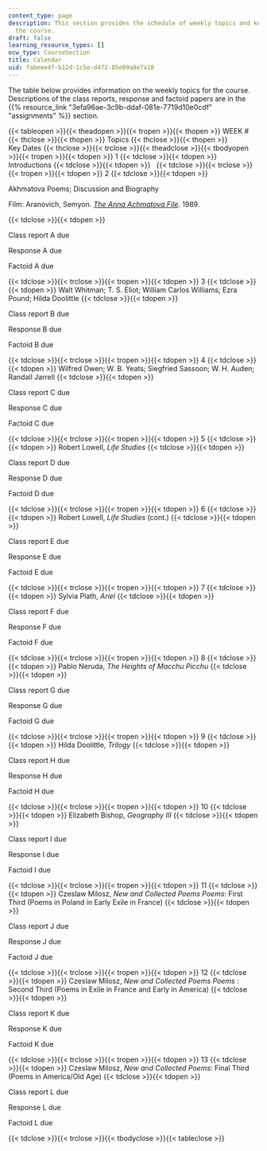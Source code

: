 ```yaml
---
content_type: page
description: This section provides the schedule of weekly topics and key dates for
  the course.
draft: false
learning_resource_types: []
ocw_type: CourseSection
title: Calendar
uid: fabeee4f-b12d-1c5e-d472-85e09a8e7a10
---
```

The table below provides information on the weekly topics for the course. Descriptions of the class reports, response and factoid papers are in the {{% resource_link "3efa96ae-3c9b-ddaf-081e-7719d10e0cdf" "assignments" %}} section.

{{< tableopen >}}{{< theadopen >}}{{< tropen >}}{{< thopen >}}
WEEK #
{{< thclose >}}{{< thopen >}}
Topics
{{< thclose >}}{{< thopen >}}
Key Dates
{{< thclose >}}{{< trclose >}}{{< theadclose >}}{{< tbodyopen >}}{{< tropen >}}{{< tdopen >}}
1
{{< tdclose >}}{{< tdopen >}}
Introductions
{{< tdclose >}}{{< tdopen >}}
 
{{< tdclose >}}{{< trclose >}}{{< tropen >}}{{< tdopen >}}
2
{{< tdclose >}}{{< tdopen >}}

Akhmatova Poems; Discussion and Biography

Film: Aranovich, Semyon. [*The Anna Achmatova File*](http://imdb.com/title/tt0097743/)*.* 1989.

{{< tdclose >}}{{< tdopen >}}

Class report A due

Response A due

Factoid A due

{{< tdclose >}}{{< trclose >}}{{< tropen >}}{{< tdopen >}}
3
{{< tdclose >}}{{< tdopen >}}
Walt Whitman; T. S. Eliot; William Carlos Williams; Ezra Pound; Hilda Doolittle
{{< tdclose >}}{{< tdopen >}}

Class report B due

Response B due

Factoid B due

{{< tdclose >}}{{< trclose >}}{{< tropen >}}{{< tdopen >}}
4
{{< tdclose >}}{{< tdopen >}}
Wilfred Owen; W. B. Yeats; Siegfried Sassoon; W. H. Auden; Randall Jarrell
{{< tdclose >}}{{< tdopen >}}

Class report C due

Response C due

Factoid C due

{{< tdclose >}}{{< trclose >}}{{< tropen >}}{{< tdopen >}}
5
{{< tdclose >}}{{< tdopen >}}
Robert Lowell, *Life Studies*
{{< tdclose >}}{{< tdopen >}}

Class report D due

Response D due

Factoid D due

{{< tdclose >}}{{< trclose >}}{{< tropen >}}{{< tdopen >}}
6
{{< tdclose >}}{{< tdopen >}}
Robert Lowell, *Life Studies* (cont.)
{{< tdclose >}}{{< tdopen >}}

Class report E due

Response E due

Factoid E due

{{< tdclose >}}{{< trclose >}}{{< tropen >}}{{< tdopen >}}
7
{{< tdclose >}}{{< tdopen >}}
Sylvia Plath, *Ariel*
{{< tdclose >}}{{< tdopen >}}

Class report F due

Response F due

Factoid F due

{{< tdclose >}}{{< trclose >}}{{< tropen >}}{{< tdopen >}}
8
{{< tdclose >}}{{< tdopen >}}
Pablo Neruda, *The Heights of Macchu Picchu*
{{< tdclose >}}{{< tdopen >}}

Class report G due

Response G due

Factoid G due

{{< tdclose >}}{{< trclose >}}{{< tropen >}}{{< tdopen >}}
9
{{< tdclose >}}{{< tdopen >}}
Hilda Doolittle, *Trilogy*
{{< tdclose >}}{{< tdopen >}}

Class report H due

Response H due

Factoid H due

{{< tdclose >}}{{< trclose >}}{{< tropen >}}{{< tdopen >}}
10
{{< tdclose >}}{{< tdopen >}}
Elizabeth Bishop, *Geography III*
{{< tdclose >}}{{< tdopen >}}

Class report I due

Response I due

Factoid I due

{{< tdclose >}}{{< trclose >}}{{< tropen >}}{{< tdopen >}}
11
{{< tdclose >}}{{< tdopen >}}
Czeslaw Milosz, *New and Collected Poems Poems*: First Third (Poems in Poland in Early Exile in France)
{{< tdclose >}}{{< tdopen >}}

Class report J due

Response J due

Factoid J due

{{< tdclose >}}{{< trclose >}}{{< tropen >}}{{< tdopen >}}
12
{{< tdclose >}}{{< tdopen >}}
Czeslaw Milosz, *New and Collected Poems Poems* : Second Third (Poems in Exile in France and Early in America)
{{< tdclose >}}{{< tdopen >}}

Class report K due

Response K due

Factoid K due

{{< tdclose >}}{{< trclose >}}{{< tropen >}}{{< tdopen >}}
13
{{< tdclose >}}{{< tdopen >}}
Czeslaw Milosz, *New and Collected Poems*: Final Third (Poems in America/Old Age)
{{< tdclose >}}{{< tdopen >}}

Class report L due

Response L due

Factoid L due

{{< tdclose >}}{{< trclose >}}{{< tbodyclose >}}{{< tableclose >}}